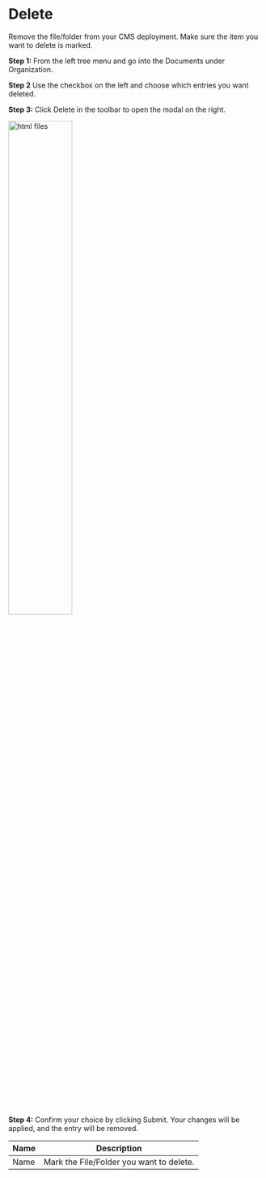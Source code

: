 # Delete

Remove the file/folder from your CMS deployment. Make sure the item you want to delete is marked.

**Step 1:** From the left tree menu and go into the Documents under Organization.

**Step 2** Use the checkbox on the left and choose which entries you want deleted.

**Step 3:** Click Delete in the toolbar to open the modal on the right.

<img src="/static/images/delete-file.png" alt="html files" style="width: 50%; display: block"></a>

**Step 4:** Confirm your choice by clicking Submit. Your changes will be applied, and the entry will be removed.

**Name** | **Description**
:--- | ---
Name | Mark the File/Folder you want to delete.
